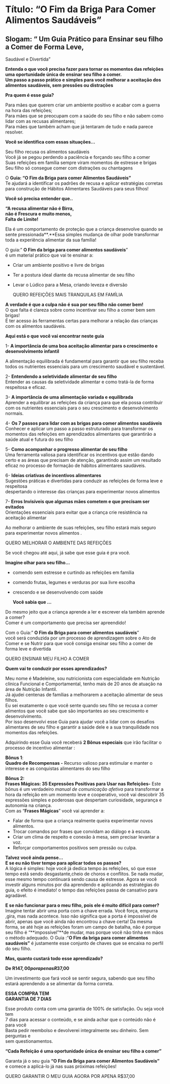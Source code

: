 # **Título:** **“O Fim da Briga Para Comer Alimentos Saudáveis”**

## **Slogam: “** Um Guia Prático para Ensinar seu filho a Comer  de Forma Leve, 

 Saudável e Divertida”

**Entenda o que você precisa fazer para tornar os momentos das refeições uma oportunidade única de ensinar seu filho a comer.**  
**Um passo a passo prático e simples para você melhorar a aceitação dos alimentos saudáveis, sem pressões ou distrações**

**Pra quem é esse guia?**

Para mães que querem criar um ambiente positivo e acabar com a guerra na hora das refeições;   
Para mães que se preocupam com a saúde do seu filho e não sabem como lidar com as recusas alimentares;  
Para mães que também acham que já tentaram de tudo e nada parece resolver.

**Você se identifica com essas situações…**

Seu filho recusa os alimentos saudáveis  
Você já se pegou perdendo a paciência e forçando seu filho a comer  
Suas refeições em família sempre viram momentos de estresse e brigas  
Seu filho só consegue comer com distrações ou chantagens

O **Guia: “O Fim da Briga para comer Alimentos Saudáveis”**  
Te ajudará a identificar os padrões de recusa e aplicar estratégias corretas   
para construção de Hábitos Alimentares Saudáveis para seus filhos\!

**Você só precisa entender que..**

**“A recusa alimentar não é Birra,**  
 **não é Frescura e muito menos,**  
 **Falta de Limite\!**

Ela é um comportamento de proteção que a criança desenvolve quando se sente pressionada**.**Essa simples mudança de olhar pode transformar toda a experiência alimentar da sua família\!

O guia:” **O Fim da briga para comer alimentos saudáveis**”  
é um material prático que vai te ensinar a:

- Criar um ambiente positivo e livre de brigas  
- Ter a postura ideal diante da recusa alimentar  de seu filho  
- Levar o Lúdico para a Mesa, criando leveza e diversão  
    
  QUERO REFEIÇÕES MAIS TRANQUILAS EM FAMÍLIA

**A verdade é que a culpa não é sua por seu filho não comer bem\!**  
O que falta é clareza sobre como incentivar seu filho a comer bem sem brigas\!  
É ter acesso às ferramentas certas para melhorar a relação das crianças com os alimentos saudáveis.

**Aqui está o que você vai encontrar neste guia**

1- **A importância de uma boa aceitação alimentar para o crescimento e desenvolvimento infantil**

A alimentação equilibrada é fundamental para garantir que seu filho receba todos os nutrientes essenciais para um crescimento saudável e sustentável.

2- **Entendendo a seletividade alimentar de seu filho**   
Entender as causas da seletividade alimentar e como  tratá-la de forma respeitosa e eficaz.

3- **A importância de uma alimentação variada e equilibrada**  
Aprender a equilibrar as refeições da criança para que ela possa contribuir com os nutrientes essenciais para o seu crescimento e desenvolvimento normais. 

4- **Os 7 passos para lidar com as brigas para comer alimentos saudáveis**  
Conhecer e aplicar um passo a passo estruturado para transformar os momentos das refeições em aprendizados alimentares que garantirão a saúde atual e futura do seu filho

5- **Como acompanhar o progresso alimentar de seu filho**  
Uma ferramenta valiosa para identificar os incentivos que estão dando certo e as áreas que precisam de atenção, garantindo assim um resultado eficaz no processo de formação de hábitos alimentares saudáveis.

6- **Ideias criativas de incentivos alimentares**  
Sugestões práticas e divertidas para conduzir as refeições de forma leve e respeitosa  
despertando o interesse das crianças para experimentar novos alimentos 

7-  **Erros Invisíveis que algumas mães cometem e que precisam ser evitados**  
Orientações essenciais para evitar que a criança crie resistência na aceitação alimentar

Ao melhorar o ambiente de suas refeições, seu filho estará mais seguro para experimentar novos alimentos .

QUERO MELHORAR O AMBIENTE DAS REFEIÇÕES

Se você chegou até aqui, já sabe que esse guia é pra você.

 **Imagine olhar para seu filho…**

- comendo sem estresse e curtindo as refeições em família  
- comendo frutas, legumes e verduras por sua livre escolha  
- crescendo e se desenvolvendo com saúde

  **Você sabia que …**


Do mesmo jeito que a criança aprende a ler e escrever ela também aprende a comer?  
Comer é um comportamento que precisa ser apreendido\!

Com o Guia:” **O Fim da Briga para comer alimentos saudáveis**”  
você será conduzida por um processo de aprendizagem sobre o Ato de Comer e se Nutrir para que você consiga ensinar seu filho a comer de forma leve e divertida

QUERO ENSINAR MEU FILHO A COMER

**Quem vai te conduzir por esses aprendizados?**

Meu nome é Madeleine, sou nutricionista com especialidade em Nutrição clínica Funcional e Comportamental, tenho mais de 20 anos de atuação na área de Nutrição Infantil.  
Já ajudei centenas de famílias a melhorarem a aceitação alimentar de seus filhos.  
Eu sei exatamente o que você sente quando seu filho se recusa a comer alimentos que você sabe que são importantes ao seu crescimento e desenvolvimento.  
Por isso desenvolvi esse Guia para ajudar você a lidar com os desafios alimentares de seu filho e garantir a saúde dele e a sua tranquilidade nos momentos das refeições.

Adquirindo esse Guia você receberá **2  Bônus especiais** que irão facilitar o  processo de incentivo alimentar :

**Bônus 1**:  
**Quadro de Recompensas \-** Recurso valioso para  estimular e manter o interesse e as conquistas alimentares do seu filho

**Bônus 2:**  
**Frases Mágicas: 35 Expressões Positivas para Usar nas Refeições-** Este bônus é um verdadeiro *manual de comunicação afetiva* para transformar a hora da refeição em um momento leve e cooperativo, você vai descobrir 35 expressões simples e poderosas que despertam curiosidade, segurança e autonomia na criança.  
Com  as “**Frases Mágicas**” você vai aprender a:

* Falar de forma que a criança realmente queira experimentar novos alimentos.  
* Trocar comandos por frases que convidam ao diálogo e à escuta.  
* Criar um clima de respeito e conexão à mesa, sem precisar levantar a voz.  
* Reforçar comportamentos positivos sem pressão ou culpa.

**Talvez você ainda pense…**  
**E se eu não tiver tempo para aplicar todos os passos?**  
A lógica é simples: hoje você já dedica tempo às refeições, só que esse tempo está sendo desgastante,cheio de choros e conflitos. Se nada mudar, esse mesmo tempo continuará sendo causa de estresse. Agora se você investir alguns minutos por dia aprendendo e aplicando as estratégias do guia, o efeito é imediato\! o tempo das refeições passa de cansativo para agradável.

**E se não funcionar para o meu filho, pois ele é muito difícil para comer?**  
Imagine tentar abrir uma porta com a chave errada. Você força, empurra ,gira, mas nada acontece. Isso não significa que a porta é impossível de abrir, apenas que você ainda não encontrou a chave certa\! Da mesma forma, se até hoje as refeições foram um campo de batalha, não é porque seu filho é “**impossível”**de mudar, mas porque você não tinha em mãos o método adequado.  O Guia :”**O Fim da briga para comer alimentos saudáveis”** é justamente esse conjunto de chaves que se encaixa no perfil do seu filho.

**Mas, quanto custará todo esse aprendizado?**

**De R$147,00 por apenas R$37,00**

Um investimento que fará você se sentir segura, sabendo que seu filho estará aprendendo a se alimentar da forma correta.

**ESSA COMPRA TEM**  
 **GARANTIA DE 7 DIAS**

Esse produto conta com uma garantia de 100% de satisfação. Ou seja você tem  
 7 dias para acessar o conteúdo, e se ainda achar que o conteúdo não é para você  
Basta pedir reembolso e devolverei integralmente seu dinheiro. Sem perguntas e  
sem questionamentos.

**“Cada Refeição é uma oportunidade única de ensinar seu filho a comer”**

Garanta já o seu guia **“O Fim da Briga para comer Alimentos Saudáveis”**  
e comece  a aplicá-lo já nas suas próximas refeições\!

QUERO GARANTIR O MEU GUIA AGORA POR APENA R$37,00  
